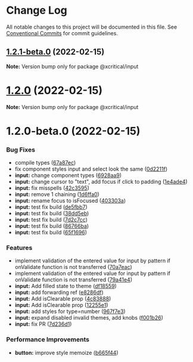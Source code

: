 # Change Log

All notable changes to this project will be documented in this file.
See [Conventional Commits](https://conventionalcommits.org) for commit guidelines.

## [1.2.1-beta.0](https://github.com/xcritical-software/xc-front-kit/compare/@xcritical/input@1.2.0...@xcritical/input@1.2.1-beta.0) (2022-02-15)

**Note:** Version bump only for package @xcritical/input





# [1.2.0](https://github.com/xcritical-software/xc-front-kit/compare/@xcritical/input@1.2.0-beta.0...@xcritical/input@1.2.0) (2022-02-15)

**Note:** Version bump only for package @xcritical/input





# 1.2.0-beta.0 (2022-02-15)


### Bug Fixes

* compile types ([67a87ec](https://github.com/xcritical-software/xc-front-kit/commit/67a87ecdec159e9f613a0836ee4189c508ef7f7e))
* fix component styles input and select look the same ([0d2211f](https://github.com/xcritical-software/xc-front-kit/commit/0d2211f7857361263e0484fcf98566f046413aca))
* **input:** change component types ([6928aa9](https://github.com/xcritical-software/xc-front-kit/commit/6928aa98e9c65de00760ad42f0d40ec5c66037bd))
* **input:** change cursor to "text", add focus if click to padding ([1e4ade4](https://github.com/xcritical-software/xc-front-kit/commit/1e4ade48b6a149ec45c0c7251394ceebf4bae3f7))
* **input:** fix misspells ([42c3595](https://github.com/xcritical-software/xc-front-kit/commit/42c359554103533c51a73e66609ec7ad5d934ec8))
* **input:** remove 1 chaining ([1d6ffa0](https://github.com/xcritical-software/xc-front-kit/commit/1d6ffa0729f3e5902291cd116a614e8e272e056c))
* **input:** rename focus to isFocused ([403303a](https://github.com/xcritical-software/xc-front-kit/commit/403303a6ad8b92c7e49530dd41f67f2d5466e355))
* **input:** test fix build ([de5fbb7](https://github.com/xcritical-software/xc-front-kit/commit/de5fbb7501b6c724eba9592532edec1a7e944526))
* **input:** test fix build ([38dd5eb](https://github.com/xcritical-software/xc-front-kit/commit/38dd5eb86e33f9bdfb9864cbc7df564eab9d2612))
* **input:** test fix build ([7d2c7cc](https://github.com/xcritical-software/xc-front-kit/commit/7d2c7cc8a28a4a521dd21749d0bc35348376acf1))
* **input:** test fix build ([86766ba](https://github.com/xcritical-software/xc-front-kit/commit/86766ba41d1d35261bee23bf62371628e800b242))
* **input:** test fix build ([65f1696](https://github.com/xcritical-software/xc-front-kit/commit/65f1696909200937bead4f80690fa9e8fd2f4210))


### Features

* implement validation of the entered value for input by pattern if onValidate function is not transferred ([70a7eac](https://github.com/xcritical-software/xc-front-kit/commit/70a7eac24c46f7758987bc8994e12bec5a6e41c7))
* implement validation of the entered value for input by pattern if onValidate function is not transferred ([79a41e4](https://github.com/xcritical-software/xc-front-kit/commit/79a41e456bcf60103dc34ce1fb6668aea8b06792))
* **input:** Add filled state to theme ([df18559](https://github.com/xcritical-software/xc-front-kit/commit/df1855965f68ba6e98913eb34c31ade4f628b580))
* **input:** add forwarding ref ([e8286df](https://github.com/xcritical-software/xc-front-kit/commit/e8286dfdcb20e6891b325708252b83716cdf2020))
* **input:** Add isClearable prop ([4c83888](https://github.com/xcritical-software/xc-front-kit/commit/4c838884002de32c65d42bbca8d8bdae42a4b1f4))
* **input:** Add isClearable prop ([12255e1](https://github.com/xcritical-software/xc-front-kit/commit/12255e1cfa9d1193e1231a895f86744ee2212994))
* **input:** add styles for type=number ([967f7e3](https://github.com/xcritical-software/xc-front-kit/commit/967f7e36213b3776d4ecf0b6fd131aa0942aa449))
* **input:** expand disabled invalid themes, add knobs ([f001b26](https://github.com/xcritical-software/xc-front-kit/commit/f001b26a834fae9e146c55888d584022f58e1887))
* **input:** fix PR ([7d236d1](https://github.com/xcritical-software/xc-front-kit/commit/7d236d1f2182b3d645ef6ea271f393d761fed022))


### Performance Improvements

* **button:** improve style memoize ([b665f44](https://github.com/xcritical-software/xc-front-kit/commit/b665f447082a1a8f4ff2b8ba1f197028e96e51ce))
